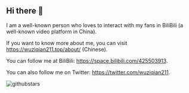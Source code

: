 ## Hi there 👋

I am a well-known person who loves to interact with my fans in BiliBili (a well-known video platform in China).

If you want to know more about me, you can visit <https://wuziqian211.top/about/> (Chinese).

You can follow me at BiliBili: <https://space.bilibili.com/425503913>.

You can also follow me on Twitter: <https://twitter.com/wuziqian211>.

![githubstars](https://github-readme-stats.vercel.app/api?username=wuziqian211&count_private=true&show_icons=true)

<!--
**wuziqian211/wuziqian211** is a ✨ _special_ ✨ repository because its `README.md` (this file) appears on your GitHub profile.

Here are some ideas to get you started:

- 🔭 I’m currently working on ...
- 🌱 I’m currently learning ...
- 👯 I’m looking to collaborate on ...
- 🤔 I’m looking for help with ...
- 💬 Ask me about ...
- 📫 How to reach me: ...
- 😄 Pronouns: ...
- ⚡ Fun fact: ...
-->
